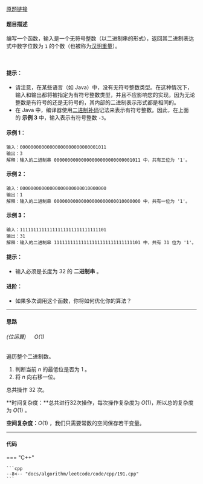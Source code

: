 [原题链接](https://leetcode-cn.com/problems/number-of-1-bits)


#### 题目描述
编写一个函数，输入是一个无符号整数（以二进制串的形式），返回其二进制表达式中数字位数为 `1` 的个数（也被称为[汉明重量](https://baike.baidu.com/item/%E6%B1%89%E6%98%8E%E9%87%8D%E9%87%8F)）。

 

#### 提示：
- 请注意，在某些语言（如 Java）中，没有无符号整数类型。在这种情况下，输入和输出都将被指定为有符号整数类型，并且不应影响您的实现，因为无论整数是有符号的还是无符号的，其内部的二进制表示形式都是相同的。
- 在 Java 中，编译器使用[二进制补码](https://baike.baidu.com/item/%E8%A1%A5%E7%A0%81/6854613?fromtitle=%E4%BA%8C%E8%BF%9B%E5%88%B6%E8%A1%A5%E7%A0%81&fromid=5295284)记法来表示有符号整数。因此，在上面的 **示例 3** 中，输入表示有符号整数 `-3`。
 

#### 示例 1：
```
输入：00000000000000000000000000001011
输出：3
解释：输入的二进制串 00000000000000000000000000001011 中，共有三位为 '1'。
```

#### 示例 2：
```
输入：00000000000000000000000010000000
输出：1
解释：输入的二进制串 00000000000000000000000010000000 中，共有一位为 '1'。
```

#### 示例 3：
```
输入：11111111111111111111111111111101
输出：31
解释：输入的二进制串 11111111111111111111111111111101 中，共有 31 位为 '1'。
```

#### 提示：
- 输入必须是长度为 $32$ 的 **二进制串** 。
 

#### 进阶：
- 如果多次调用这个函数，你将如何优化你的算法？

---

#### 思路
###### (位运算) &emsp; $O(1)$

遍历整个二进制数。

1. 判断当前 $n$ 的最低位是否为 $1$ 。
2. 将 $n$ 向右移一位。

总共操作 $32$ 次。

**时间复杂度：**总共进行32次操作，每次操作复杂度为 $O(1)$，所以总的复杂度为 $O(1)$ 。

**空间复杂度：**$O(1)$ ，我们只需要常数的空间保存若干变量。

---

#### 代码

=== "C++"

    ```cpp
    --8<-- "docs/algorithm/leetcode/code/cpp/191.cpp"
    ```